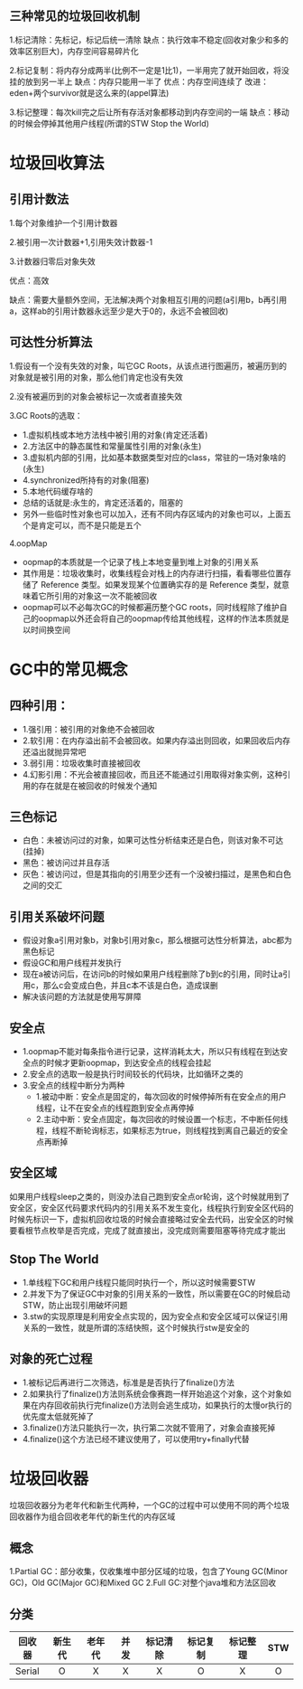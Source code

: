 ## 三种常见的垃圾回收机制

1.标记清除：先标记，标记后统一清除 缺点：执行效率不稳定(回收对象少和多的效率区别巨大)，内存空间容易碎片化

2.标记复制：将内存分成两半(比例不一定是1比1)，一半用完了就开始回收，将没挂的放到另一半上 缺点：内存只能用一半了 优点：内存空间连续了 改进：eden+两个survivor就是这么来的(appel算法)

3.标记整理：每次kill完之后让所有存活对象都移动到内存空间的一端 缺点：移动的时候会停掉其他用户线程(所谓的STW Stop the World)

# 垃圾回收算法 

## 引用计数法

1.每个对象维护一个引用计数器

2.被引用一次计数器+1,引用失效计数器-1

3.计数器归零后对象失效

优点：高效

缺点：需要大量额外空间，无法解决两个对象相互引用的问题(a引用b，b再引用a，这样ab的引用计数器永远至少是大于0的，永远不会被回收)

## 可达性分析算法

1.假设有一个没有失效的对象，叫它GC Roots，从该点进行图遍历，被遍历到的对象就是被引用的对象，那么他们肯定也没有失效

2.没有被遍历到的对象会被标记一次或者直接失效

3.GC Roots的选取：

   - 1.虚拟机栈或本地方法栈中被引用的对象(肯定还活着)
   - 2.方法区中的静态属性和常量属性引用的对象(永生)
   - 3.虚拟机内部的引用，比如基本数据类型对应的class，常驻的一场对象啥的(永生)
   - 4.synchronized所持有的对象(阻塞)
   - 5.本地代码缓存啥的
   - 总结的话就是:永生的，肯定还活着的，阻塞的
   - 另外一些临时性对象也可以加入，还有不同内存区域内的对象也可以，上面五个是肯定可以，而不是只能是五个

4.oopMap
  - oopmap的本质就是一个记录了栈上本地变量到堆上对象的引用关系
  - 其作用是：垃圾收集时，收集线程会对栈上的内存进行扫描，看看哪些位置存储了 Reference 类型。如果发现某个位置确实存的是 Reference 类型，就意味着它所引用的对象这一次不能被回收
  - oopmap可以不必每次GC的时候都遍历整个GC roots，同时线程除了维护自己的oopmap以外还会将自己的oopmap传给其他线程，这样的作法本质就是以时间换空间

# GC中的常见概念

## 四种引用：
  - 1.强引用：被引用的对象绝不会被回收
  - 2.软引用：在内存溢出前不会被回收。如果内存溢出则回收，如果回收后内存还溢出就抛异常吧
  - 3.弱引用：垃圾收集时直接被回收
  - 4.幻影引用：不光会被直接回收，而且还不能通过引用取得对象实例，这种引用的存在就是在被回收的时候发个通知

## 三色标记
  - 白色：未被访问过的对象，如果可达性分析结束还是白色，则该对象不可达(挂掉)
  - 黑色：被访问过并且存活
  - 灰色：被访问过，但是其指向的引用至少还有一个没被扫描过，是黑色和白色之间的交汇
  
## 引用关系破坏问题
  - 假设对象a引用对象b，对象b引用对象c，那么根据可达性分析算法，abc都为黑色标记
  - 假设GC和用户线程并发执行
  - 现在a被访问后，在访问b的时候如果用户线程删除了b到c的引用，同时让a引用c，那么c会变成白色，并且c本不该是白色，造成误删
  - 解决该问题的方法就是使用写屏障

## 安全点
  - 1.oopmap不能对每条指令进行记录，这样消耗太大，所以只有线程在到达安全点的时候才更新oopmap，到达安全点的线程会挂起
  - 2.安全点的选取一般是执行时间较长的代码块，比如循环之类的
  - 3.安全点的线程中断分为两种
    - 1.被动中断：安全点是固定的，每次回收的时候停掉所有在安全点的用户线程，让不在安全点的线程跑到安全点再停掉
    - 2.主动中断：安全点固定，每次回收的时候设置一个标志，不中断任何线程，线程不断轮询标志，如果标志为true，则线程找到离自己最近的安全点再断掉

## 安全区域

  如果用户线程sleep之类的，则没办法自己跑到安全点or轮询，这个时候就用到了安全区，安全区代码要求代码内的引用关系不发生变化，线程执行到安全区代码的时候先标识一下，虚拟机回收垃圾的时候会直接略过安全去代码，出安全区的时候要看根节点枚举是否完成，完成了就直接出，没完成则需要阻塞等待完成才能出

## Stop The World
  - 1.单线程下GC和用户线程只能同时执行一个，所以这时候需要STW
  - 2.并发下为了保证GC中对象的引用关系的一致性，所以需要在GC的时候启动STW，防止出现引用破坏问题
  - 3.stw的实现原理是利用安全点实现的，因为安全点和安全区域可以保证引用关系的一致性，就是所谓的冻结快照，这个时候执行stw是安全的

## 对象的死亡过程

  - 1.被标记后再进行二次筛选，标准是是否执行了finalize()方法
  - 2.如果执行了finalize()方法则系统会像赛跑一样开始追这个对象，这个对象如果在内存回收前执行完finalize()方法则会逃生成功，如果执行的太慢or执行的优先度太低就死掉了
  - 3.finalize()方法只能执行一次，执行第二次就不管用了，对象会直接死掉
  - 4.finalize()这个方法已经不建议使用了，可以使用try+finally代替

# 垃圾回收器

垃圾回收器分为老年代和新生代两种，一个GC的过程中可以使用不同的两个垃圾回收器作为组合回收老年代的新生代的内存区域

## 概念

1.Partial GC：部分收集，仅收集堆中部分区域的垃圾，包含了Young GC(Minor GC)，Old GC(Major GC)和Mixed GC
2.Full GC:对整个java堆和方法区回收

## 分类

| 回收器 | 新生代 | 老年代 | 并发 | 标记清除 | 标记复制 | 标记整理 | STW |
| :----: | :----:  | :----: | :----: | :----: | :----:  | :----: | :----: |
| Serial | O | X | X | X | O | X | O |


